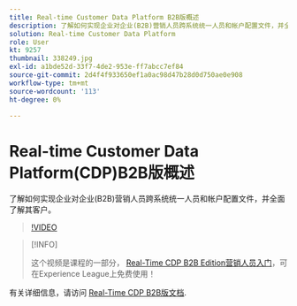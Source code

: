 ```yaml
---
title: Real-time Customer Data Platform B2B版概述
description: 了解如何实现企业对企业(B2B)营销人员跨系统统一人员和帐户配置文件，并全面了解其客户。
solution: Real-time Customer Data Platform
role: User
kt: 9257
thumbnail: 338249.jpg
exl-id: a1bde52d-33f7-4de2-953e-ff7abcc7ef84
source-git-commit: 2d4f4f933650ef1a0ac98d47b28d0d750ae0e908
workflow-type: tm+mt
source-wordcount: '113'
ht-degree: 0%

---
```


# Real-time Customer Data Platform(CDP)B2B版概述

了解如何实现企业对企业(B2B)营销人员跨系统统一人员和帐户配置文件，并全面了解其客户。

>[!VIDEO](https://video.tv.adobe.com/v/338249?quality=12&learn=on)

>[!INFO]
>
> 这个视频是课程的一部分， [Real-Time CDP B2B Edition营销人员入门](https://experienceleague.adobe.com/?recommended=ExperiencePlatform-U-1-2021.rtcdp.b2b)，可在Experience League上免费使用！

有关详细信息，请访问 [Real-Time CDP B2B版文档](https://experienceleague.adobe.com/docs/experience-platform/rtcdp/b2b-overview.html).
